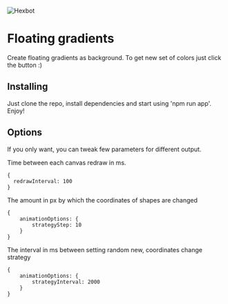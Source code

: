 ![Hexbot](https://user-images.githubusercontent.com/212941/59163439-23c05900-8ab6-11e9-8764-977334c7bba8.png)

# Floating gradients

Create floating gradients as background.
To get new set of colors just click the button :)

## Installing 

Just clone the repo, install dependencies and start using 'npm run app'. Enjoy!


## Options

If you only want, you can tweak few parameters for different output.

Time between each canvas redraw in ms.
```
{
  redrawInterval: 100
}
```

The amount in px by which the coordinates of shapes are changed
```
{
	animationOptions: {
		strategyStep: 10
	}
}
```

The interval in ms between setting random new, coordinates change strategy
```
{
	animationOptions: {
		strategyInterval: 2000
	}
}
```
